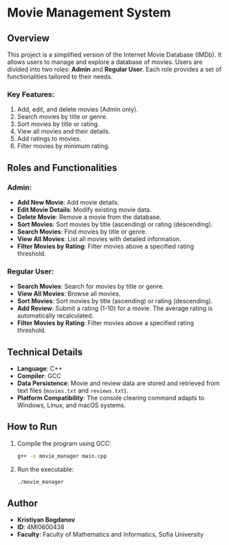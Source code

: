 # Movie Management System

## Overview
This project is a simplified version of the Internet Movie Database (IMDb). It allows users to manage and explore a database of movies. Users are divided into two roles: **Admin** and **Regular User**. Each role provides a set of functionalities tailored to their needs.

### Key Features:
1. Add, edit, and delete movies (Admin only).
2. Search movies by title or genre.
3. Sort movies by title or rating.
4. View all movies and their details.
5. Add ratings to movies.
6. Filter movies by minimum rating.

## Roles and Functionalities

### Admin:
- **Add New Movie**: Add movie details.
- **Edit Movie Details**: Modify existing movie data.
- **Delete Movie**: Remove a movie from the database.
- **Sort Movies**: Sort movies by title (ascending) or rating (descending).
- **Search Movies**: Find movies by title or genre.
- **View All Movies**: List all movies with detailed information.
- **Filter Movies by Rating**: Filter movies above a specified rating threshold.

### Regular User:
- **Search Movies**: Search for movies by title or genre.
- **View All Movies**: Browse all movies.
- **Sort Movies**: Sort movies by title (ascending) or rating (descending).
- **Add Review**: Submit a rating (1-10) for a movie. The average rating is automatically recalculated.
- **Filter Movies by Rating**: Filter movies above a specified rating threshold.

## Technical Details
- **Language**: C++
- **Compiler**: GCC
- **Data Persistence**: Movie and review data are stored and retrieved from text files (`movies.txt` and `reviews.txt`).
- **Platform Compatibility**: The console clearing command adapts to Windows, Linux, and macOS systems.

## How to Run
1. Compile the program using GCC:
   ```bash
   g++ -o movie_manager main.cpp
   ```
2. Run the executable:
   ```bash
   ./movie_manager
   ```

## Author
- **Kristiyan Bogdanov**
- **ID**: 4MI0600438
- **Faculty**: Faculty of Mathematics and Informatics, Sofia University